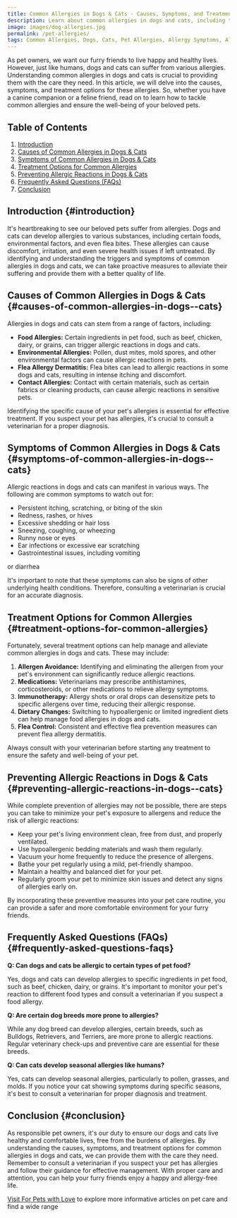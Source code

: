 ```yaml
---
title: Common Allergies in Dogs & Cats - Causes, Symptoms, and Treatment
description: Learn about common allergies in dogs and cats, including their causes, symptoms, and effective treatment options. Discover how to keep your pets healthy and allergy-free.
image: images/dog-allergies.jpg
permalink: /pet-allergies/
tags: Common Allergies, Dogs, Cats, Pet Allergies, Allergy Symptoms, Allergy Treatment
---
```



As pet owners, we want our furry friends to live happy and healthy lives. However, just like humans, dogs and cats can suffer from various allergies. Understanding common allergies in dogs and cats is crucial to providing them with the care they need. In this article, we will delve into the causes, symptoms, and treatment options for these allergies. So, whether you have a canine companion or a feline friend, read on to learn how to tackle common allergies and ensure the well-being of your beloved pets.

## Table of Contents

1. [Introduction](#introduction)
2. [Causes of Common Allergies in Dogs & Cats](#causes-of-common-allergies-in-dogs--cats)
3. [Symptoms of Common Allergies in Dogs & Cats](#symptoms-of-common-allergies-in-dogs--cats)
4. [Treatment Options for Common Allergies](#treatment-options-for-common-allergies)
5. [Preventing Allergic Reactions in Dogs & Cats](#preventing-allergic-reactions-in-dogs--cats)
6. [Frequently Asked Questions (FAQs)](#frequently-asked-questions-faqs)
7. [Conclusion](#conclusion)

## Introduction {#introduction}

It's heartbreaking to see our beloved pets suffer from allergies. Dogs and cats can develop allergies to various substances, including certain foods, environmental factors, and even flea bites. These allergies can cause discomfort, irritation, and even severe health issues if left untreated. By identifying and understanding the triggers and symptoms of common allergies in dogs and cats, we can take proactive measures to alleviate their suffering and provide them with a better quality of life.

## Causes of Common Allergies in Dogs & Cats {#causes-of-common-allergies-in-dogs--cats}

Allergies in dogs and cats can stem from a range of factors, including:

- **Food Allergies:** Certain ingredients in pet food, such as beef, chicken, dairy, or grains, can trigger allergic reactions in dogs and cats.
- **Environmental Allergies:** Pollen, dust mites, mold spores, and other environmental factors can cause allergic reactions in pets.
- **Flea Allergy Dermatitis:** Flea bites can lead to allergic reactions in some dogs and cats, resulting in intense itching and discomfort.
- **Contact Allergies:** Contact with certain materials, such as certain fabrics or cleaning products, can cause allergic reactions in sensitive pets.

Identifying the specific cause of your pet's allergies is essential for effective treatment. If you suspect your pet has allergies, it's crucial to consult a veterinarian for a proper diagnosis.

## Symptoms of Common Allergies in Dogs & Cats {#symptoms-of-common-allergies-in-dogs--cats}

Allergic reactions in dogs and cats can manifest in various ways. The following are common symptoms to watch out for:

- Persistent itching, scratching, or biting of the skin
- Redness, rashes, or hives
- Excessive shedding or hair loss
- Sneezing, coughing, or wheezing
- Runny nose or eyes
- Ear infections or excessive ear scratching
- Gastrointestinal issues, including vomiting

 or diarrhea

It's important to note that these symptoms can also be signs of other underlying health conditions. Therefore, consulting a veterinarian is crucial for an accurate diagnosis.

## Treatment Options for Common Allergies {#treatment-options-for-common-allergies}

Fortunately, several treatment options can help manage and alleviate common allergies in dogs and cats. These may include:

1. **Allergen Avoidance:** Identifying and eliminating the allergen from your pet's environment can significantly reduce allergic reactions.
2. **Medications:** Veterinarians may prescribe antihistamines, corticosteroids, or other medications to relieve allergy symptoms.
3. **Immunotherapy:** Allergy shots or oral drops can desensitize pets to specific allergens over time, reducing their allergic response.
4. **Dietary Changes:** Switching to hypoallergenic or limited ingredient diets can help manage food allergies in dogs and cats.
5. **Flea Control:** Consistent and effective flea prevention measures can prevent flea allergy dermatitis.

Always consult with your veterinarian before starting any treatment to ensure the safety and well-being of your pet.

## Preventing Allergic Reactions in Dogs & Cats {#preventing-allergic-reactions-in-dogs--cats}

While complete prevention of allergies may not be possible, there are steps you can take to minimize your pet's exposure to allergens and reduce the risk of allergic reactions:

- Keep your pet's living environment clean, free from dust, and properly ventilated.
- Use hypoallergenic bedding materials and wash them regularly.
- Vacuum your home frequently to reduce the presence of allergens.
- Bathe your pet regularly using a mild, pet-friendly shampoo.
- Maintain a healthy and balanced diet for your pet.
- Regularly groom your pet to minimize skin issues and detect any signs of allergies early on.

By incorporating these preventive measures into your pet care routine, you can provide a safer and more comfortable environment for your furry friends.

## Frequently Asked Questions (FAQs) {#frequently-asked-questions-faqs}

**Q: Can dogs and cats be allergic to certain types of pet food?**

Yes, dogs and cats can develop allergies to specific ingredients in pet food, such as beef, chicken, dairy, or grains. It's important to monitor your pet's reaction to different food types and consult a veterinarian if you suspect a food allergy.

**Q: Are certain dog breeds more prone to allergies?**

While any dog breed can develop allergies, certain breeds, such as Bulldogs, Retrievers, and Terriers, are more prone to allergic reactions. Regular veterinary check-ups and preventive care are essential for these breeds.

**Q: Can cats develop seasonal allergies like humans?**

Yes, cats can develop seasonal allergies, particularly to pollen, grasses, and molds. If you notice your cat showing symptoms during specific seasons, it's best to consult a veterinarian for proper diagnosis and treatment.


## Conclusion {#conclusion}

As responsible pet owners, it's our duty to ensure our dogs and cats live healthy and comfortable lives, free from the burdens of allergies. By understanding the causes, symptoms, and treatment options for common allergies in dogs and cats, we can provide them with the care they need. Remember to consult a veterinarian if you suspect your pet has allergies and follow their guidance for effective management. With proper care and attention, you can help your furry friends enjoy a happy and allergy-free life.

[Visit For Pets with Love](https://forpetswithlove.com/) to explore more informative articles on pet care and find a wide range